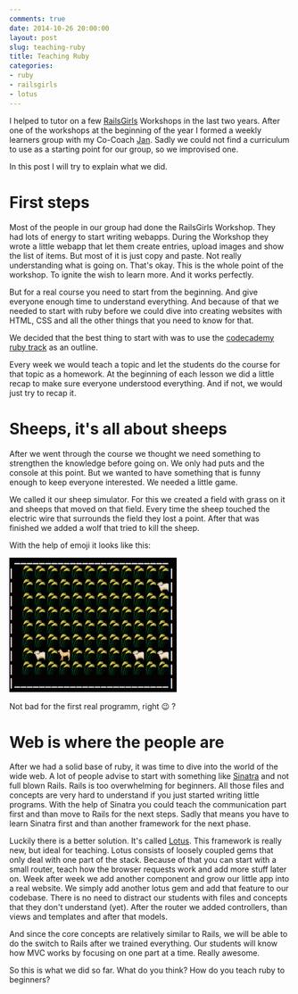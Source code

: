 ```yaml
---
comments: true
date: 2014-10-26 20:00:00
layout: post
slug: teaching-ruby
title: Teaching Ruby
categories:
- ruby
- railsgirls
- lotus
---
```

I helped to tutor on a few [RailsGirls](http://railsgirls.org) Workshops in the
last two years. After one of the workshops at the beginning of the year I
formed a weekly learners group with my Co-Coach
[Jan](http://unexpected-co.de/).  Sadly we could not find a curriculum to use
as a starting point for our group, so we improvised one.

In this post I will try to explain what we did.

# First steps

Most of the people in our group had done the RailsGirls Workshop. They had lots
of energy to start writing webapps. During the Workshop they wrote a little
webapp that let them create entries, upload images and show the list of items.
But most of it is just copy and paste. Not really understanding what is going
on.  That's okay. This is the whole point of the workshop. To ignite the wish
to learn more. And it works perfectly.

But for a real course you need to start from the beginning. And give everyone
enough time to understand everything. And because of that we needed to start
with ruby before we could dive into creating websites with HTML, CSS and all
the other things that you need to know for that.

We decided that the best thing to start with was to use the [codecademy ruby
track](http://www.codecademy.com/en/tracks/ruby) as an outline.

Every week we would teach a topic and let the students do the course for that
topic as a homework. At the beginning of each lesson we did a little recap to
make sure everyone understood everything. And if not, we would just try to
recap it.

# Sheeps, it's all about sheeps

After we went through the course we thought we need something to strengthen the
knowledge before going on. We only had puts and the console at this point. But
we wanted to have something that is funny enough to keep everyone interested.
We needed a little game.

We called it our sheep simulator. For this we created a field with grass on it
and sheeps that moved on that field. Every time the sheep touched the electric
wire that surrounds the field they lost a point. After that was finished we
added a wolf that tried to kill the sheep.

With the help of emoji it looks like this:

![Sheeps](/images/2014-10-26-teaching-ruby/sheeps.png)

Not bad for the first real programm, right :wink: ?

# Web is where the people are

After we had a solid base of ruby, it was time to dive into the world of the
wide web.  A lot of people advise to start with something like
[Sinatra](http://www.sinatrarb.com/) and not full blown Rails. Rails is too
overwhelming for beginners. All those files and concepts are very hard to
understand if you just started writing little programs. With the help of
Sinatra you could teach the communication part first and than move to Rails for
the next steps. Sadly that means you have to learn Sinatra first and than
another framework for the next phase.

Luckily there is a better solution. It's called [Lotus](http://lotusrb.org/).
This framework is really new, but ideal for teaching. Lotus consists of loosely
coupled gems that only deal with one part of the stack. Because of that you can
start with a small router, teach how the browser requests work and add more
stuff later on. Week after week we add another component and grow our little
app into a real website. We simply add another lotus gem and add that feature
to our codebase. There is no need to distract our students with files and
concepts that they don't understand (yet). After the router we added
controllers, than views and templates and after that models.

And since the core concepts are relatively similar to Rails, we will be able to
do the switch to Rails after we trained everything. Our students will know how
MVC works by focusing on one part at a time. Really awesome.

So this is what we did so far. What do you think? How do you teach ruby to
beginners?

